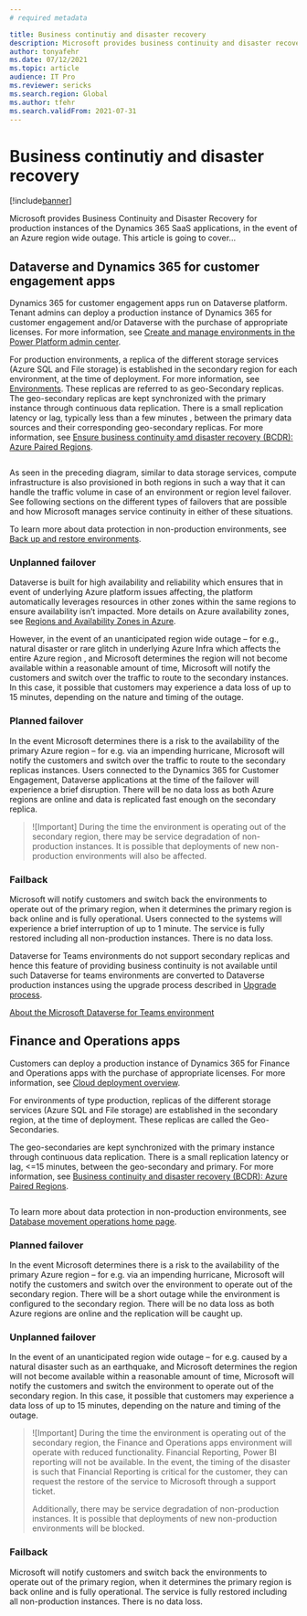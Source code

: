 ```yaml
---
# required metadata

title: Business continutiy and disaster recovery
description: Microsoft provides business continuity and disaster recovery for production instances of Dynamics 365 SaaS applications, in the event of an Azure region wide outage. 
author: tonyafehr
ms.date: 07/12/2021
ms.topic: article
audience: IT Pro
ms.reviewer: sericks
ms.search.region: Global
ms.author: tfehr
ms.search.validFrom: 2021-07-31
---
```


# Business continutiy and disaster recovery

[!include[banner](../includes/banner.md)]

Microsoft provides Business Continuity and Disaster Recovery for production instances of the Dynamics 365 SaaS applications, in the event of an Azure region wide outage. This article is going to cover...

## Dataverse and Dynamics 365 for customer engagement apps 
Dynamics 365 for customer engagement apps run on Dataverse platform. Tenant admins can deploy a production instance of Dynamics 365 for customer engagement and/or Dataverse with the purchase of appropriate licenses. For more information, see [Create and manage environments in the Power Platform admin center](/power-platform/admin/create-environment).

For production environments, a replica of the different storage services (Azure SQL and File storage) is established in the secondary region for each environment, at the time of deployment. For more information, see [Environments](/power-platform/admin/environments-overview). These replicas are referred to as geo-Secondary replicas. The geo-secondary replicas are kept synchronized with the primary instance through continuous data replication. There is a small replication latency or lag, typically less than a few minutes , between the primary data sources and their corresponding geo-secondary replicas. For more information, see [Ensure business continuity amd disaster recovery (BCDR): Azure Paired Regions](/azure/best-practices-availability-paired-regions).

<image>

As seen in the preceding diagram, similar to data storage services, compute infrastructure is also provisioned in both regions in such a way that it can handle the traffic volume in case of an environment or region level failover. See following sections on the different types of failovers that are possible and how Microsoft manages service continuity in either of these situations.

To learn more about data protection in non-production environments, see [Back up and restore environments](/power-platform/admin/backup-restore-environments).

### Unplanned failover
Dataverse is built for high availability and reliability which ensures that in event of underlying Azure platform issues affecting, the platform automatically leverages resources in other zones within the same regions to ensure availability isn’t impacted. More details on Azure availability zones, see [Regions and Availability Zones in Azure](/azure/availability-zones/az-overview).

However, in the event of an unanticipated region wide outage – for e.g., natural disaster or rare glitch in underlying Azure Infra which affects the entire Azure region , and Microsoft determines the region will not become available within a reasonable amount of time, Microsoft will notify the customers and switch over the traffic to route to the secondary instances. In this case, it possible that customers may experience a data loss of up to 15 minutes, depending on the nature and timing of the outage. 

### Planned failover
In the event Microsoft determines there is a risk to the availability of the primary Azure region – for e.g. via an impending hurricane, Microsoft will notify the customers and switch over the traffic to route to the secondary replicas instances. Users connected to the Dynamics 365 for Customer Engagement, Dataverse applications at the time of the failover will experience a brief disruption. There will be no data loss as both Azure regions are online and data is replicated fast enough on the secondary replica.

> ![Important]
> During the time the environment is operating out of the secondary region, there may be service degradation of non-production instances. It is possible that deployments of new non-production environments will also be affected.

### Failback
Microsoft will notify customers and switch back the environments to operate out of the primary region, when it determines the primary region is back online and is fully operational. Users connected to the systems will experience a brief interruption of up to 1 minute. The service is fully restored including all non-production instances. There is no data loss.

Dataverse for Teams environments do not support secondary replicas and hence this feature of providing business continuity is not available until such Dataverse for teams environments are converted to Dataverse production instances using the upgrade process described in [Upgrade process](/power-platform/admin/about-teams-environment#upgrade-process).

[About the Microsoft Dataverse for Teams environment](/power-platform/admin/about-teams-environment)

## Finance and Operations apps
Customers can deploy a production instance of Dynamics 365 for Finance and Operations apps with the purchase of appropriate licenses. For more information, see [Cloud deployment overview](../dev-itpro/deployment/cloud-deployment-overview.md).

For environments of type production, replicas of the different storage services (Azure SQL and File storage) are established in the secondary region, at the time of deployment. These replicas are called the Geo-Secondaries. 

The geo-secondaries are kept synchronized with the primary instance through continuous data replication. There is a small replication latency or lag, <=15 minutes, between the geo-secondary and primary. For more information, see [Business continuity and disaster recovery (BCDR): Azure Paired Regions](/azure/best-practices-availability-paired-regions).

<image>
  
To learn more about data protection in non-production environments, see [Database movement operations home page](../database/dbmovement-operations.md).

### Planned failover
In the event Microsoft determines there is a risk to the availability of the primary Azure region – for e.g. via an impending hurricane, Microsoft will notify the customers and switch over the environment to operate out of the secondary region. There will be a short outage while the environment is configured to the secondary region. There will be no data loss as both Azure regions are online and the replication will be caught up.

### Unplanned failover
In the event of an unanticipated region wide outage – for e.g. caused by a natural disaster such as an earthquake, and Microsoft determines the region will not become available within a reasonable amount of time, Microsoft will notify the customers and switch the environment to operate out of the secondary region. In this case, it possible that customers may experience a data loss of up to 15 minutes, depending on the nature and timing of the outage.

> ![Important]
> During the time the environment is operating out of the secondary region, the Finance and Operations apps environment will operate with reduced functionality. Financial Reporting, Power BI reporting will not be available. In the event, the timing of the disaster is such that Financial Reporting is critical for the customer, they can request the restore of the service to Microsoft through a support ticket.
> 
> Additionally, there may be service degradation of non-production instances. It is possible that deployments of new non-production environments will be blocked.

### Failback
Microsoft will notify customers and switch back the environments to operate out of the primary region, when it determines the primary region is back online and is fully operational. The service is fully restored including all non-production instances. There is no data loss.






